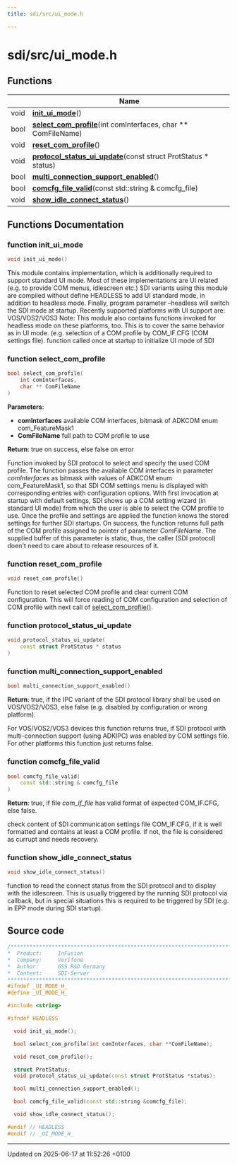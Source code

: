 ```yaml
---
title: sdi/src/ui_mode.h

---
```


# sdi/src/ui_mode.h



## Functions

|                | Name           |
| -------------- | -------------- |
| void | **[init_ui_mode](ui__mode_8h.md#function-init-ui-mode)**() |
| bool | **[select_com_profile](ui__mode_8h.md#function-select-com-profile)**(int comInterfaces, char ** ComFileName) |
| void | **[reset_com_profile](ui__mode_8h.md#function-reset-com-profile)**() |
| void | **[protocol_status_ui_update](ui__mode_8h.md#function-protocol-status-ui-update)**(const struct ProtStatus * status) |
| bool | **[multi_connection_support_enabled](ui__mode_8h.md#function-multi-connection-support-enabled)**() |
| bool | **[comcfg_file_valid](ui__mode_8h.md#function-comcfg-file-valid)**(const std::string & comcfg_file) |
| void | **[show_idle_connect_status](ui__mode_8h.md#function-show-idle-connect-status)**() |


## Functions Documentation

### function init_ui_mode

```cpp
void init_ui_mode()
```


This module contains implementation, which is additionally required to support standard UI mode. Most of these implementations are UI related (e.g. to provide COM menus, idlescreen etc.) SDI variants using this module are compiled without define HEADLESS to add UI standard mode, in addition to headless mode. Finally, program parameter &ndash;headless will switch the SDI mode at startup. Recently supported platforms with UI support are: VOS/VOS2/VOS3 Note: This module also contains functions invoked for headless mode on these platforms, too. This is to cover the same behavior as in UI mode. (e.g. selection of a COM profile by COM_IF.CFG (COM settings file). function called once at startup to initialize UI mode of SDI 


### function select_com_profile

```cpp
bool select_com_profile(
    int comInterfaces,
    char ** ComFileName
)
```


**Parameters**: 

  * **comInterfaces** available COM interfaces, bitmask of ADKCOM enum com_FeatureMask1 
  * **ComFileName** full path to COM profile to use 


**Return**: true on success, else false on error 

Function invoked by SDI protocol to select and specify the used COM profile. The function passes the available COM interfaces in parameter _comInterfaces_ as bitmask with values of ADKCOM enum com_FeatureMask1, so that SDI COM settings menu is displayed with corresponding entries with configuration options. With first invocation at startup with default settings, SDI shows up a COM setting wizard (in standard UI mode) from which the user is able to select the COM profile to use. Once the profile and settings are applied the function knows the stored settings for further SDI startups. On success, the function returns full path of the COM profile assigned to pointer of parameter _ComFileName_. The supplied buffer of this parameter is static, thus, the caller (SDI protocol) doen't need to care about to release resources of it. 


### function reset_com_profile

```cpp
void reset_com_profile()
```


Function to reset selected COM profile and clear current COM configuration. This will force reading of COM configuration and selection of COM profile with next call of [select_com_profile()](ui__mode_8h.md#function-select-com-profile). 


### function protocol_status_ui_update

```cpp
void protocol_status_ui_update(
    const struct ProtStatus * status
)
```


### function multi_connection_support_enabled

```cpp
bool multi_connection_support_enabled()
```


**Return**: true, if the IPC variant of the SDI protocol library shall be used on VOS/VOS2/VOS3, else false (e.g. disabled by configuration or wrong platform). 

For VOS/VOS2/VOS3 devices this function returns true, if SDI protocol with multi-connection support (using ADKIPC) was enabled by COM settings file. For other platforms this function just returns false. 


### function comcfg_file_valid

```cpp
bool comcfg_file_valid(
    const std::string & comcfg_file
)
```


**Return**: true, if file _com_if_file_ has valid format of expected COM_IF.CFG, else false. 

check content of SDI communication settings file COM_IF.CFG, if it is well formatted and contains at least a COM profile. If not, the file is considered as currupt and needs recovery. 


### function show_idle_connect_status

```cpp
void show_idle_connect_status()
```


function to read the connect status from the SDI protocol and to display with the idlescreen. This is usually triggered by the running SDI protocol via callback, but in special situations this is required to be triggered by SDI (e.g. in EPP mode during SDI startup). 




## Source code

```cpp
/****************************************************************************
*  Product:     InFusion
*  Company:     Verifone
*  Author:      GSS R&D Germany
*  Content:     SDI-Server
****************************************************************************/
#ifndef _UI_MODE_H_
#define _UI_MODE_H_

#include <string>

#ifndef HEADLESS

  void init_ui_mode();

  bool select_com_profile(int comInterfaces, char **ComFileName);

  void reset_com_profile();

  struct ProtStatus;
  void protocol_status_ui_update(const struct ProtStatus *status);

  bool multi_connection_support_enabled();

  bool comcfg_file_valid(const std::string &comcfg_file);

  void show_idle_connect_status();

#endif // HEADLESS
#endif // _UI_MODE_H_
```


-------------------------------

Updated on 2025-06-17 at 11:52:26 +0100
